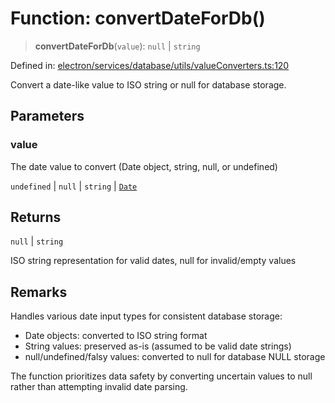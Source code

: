 # Function: convertDateForDb()

> **convertDateForDb**(`value`): `null` \| `string`

Defined in: [electron/services/database/utils/valueConverters.ts:120](https://github.com/Nick2bad4u/Uptime-Watcher/blob/dca5483e793478722cd3e6e125cafcec5fc771f0/electron/services/database/utils/valueConverters.ts#L120)

Convert a date-like value to ISO string or null for database storage.

## Parameters

### value

The date value to convert (Date object, string, null, or undefined)

`undefined` | `null` | `string` | [`Date`](https://developer.mozilla.org/docs/Web/JavaScript/Reference/Global_Objects/Date)

## Returns

`null` \| `string`

ISO string representation for valid dates, null for invalid/empty values

## Remarks

Handles various date input types for consistent database storage:
- Date objects: converted to ISO string format
- String values: preserved as-is (assumed to be valid date strings)
- null/undefined/falsy values: converted to null for database NULL storage

The function prioritizes data safety by converting uncertain values to null
rather than attempting invalid date parsing.
